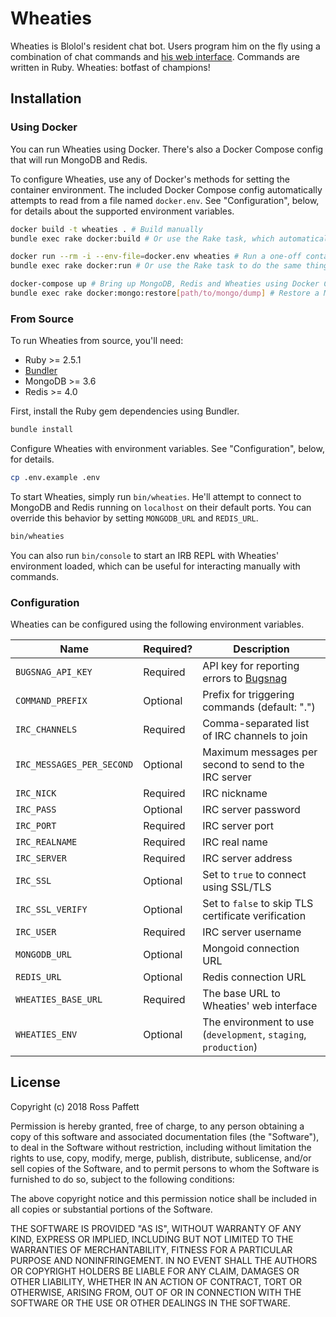 # Wheaties

Wheaties is Blolol's resident chat bot. Users program him on the fly using a combination of chat commands and [his web interface](https://github.com/blolol/wheaties.blolol.com). Commands are written in Ruby. Wheaties: botfast of champions!

## Installation

### Using Docker

You can run Wheaties using Docker. There's also a Docker Compose config that will run MongoDB and Redis.

To configure Wheaties, use any of Docker's methods for setting the container environment. The included Docker Compose config automatically attempts to read from a file named `docker.env`. See "Configuration", below, for details about the supported environment variables.

```sh
docker build -t wheaties . # Build manually
bundle exec rake docker:build # Or use the Rake task, which automatically tags the correct version

docker run --rm -i --env-file=docker.env wheaties # Run a one-off container
bundle exec rake docker:run # Or use the Rake task to do the same thing

docker-compose up # Bring up MongoDB, Redis and Wheaties using Docker Compose
bundle exec rake docker:mongo:restore[path/to/mongo/dump] # Restore a MongoDB dump to the Compose MongoDB container
```

### From Source

To run Wheaties from source, you'll need:

* Ruby >= 2.5.1
* [Bundler](https://bundler.io)
* MongoDB >= 3.6
* Redis >= 4.0

First, install the Ruby gem dependencies using Bundler.

```sh
bundle install
```

Configure Wheaties with environment variables. See "Configuration", below, for details.

```sh
cp .env.example .env
```

To start Wheaties, simply run `bin/wheaties`. He'll attempt to connect to MongoDB and Redis running on `localhost` on their default ports. You can override this behavior by setting `MONGODB_URL` and `REDIS_URL`.

```sh
bin/wheaties
```

You can also run `bin/console` to start an IRB REPL with Wheaties' environment loaded, which can be useful for interacting manually with commands.

### Configuration

Wheaties can be configured using the following environment variables.

| Name | Required? | Description |
|------|-----------|-------------|
| `BUGSNAG_API_KEY` | Required | API key for reporting errors to [Bugsnag](https://www.bugsnag.com) |
| `COMMAND_PREFIX` | Optional | Prefix for triggering commands (default: ".") |
| `IRC_CHANNELS` | Required | Comma-separated list of IRC channels to join |
| `IRC_MESSAGES_PER_SECOND` | Optional | Maximum messages per second to send to the IRC server |
| `IRC_NICK` | Required | IRC nickname |
| `IRC_PASS` | Optional | IRC server password |
| `IRC_PORT` | Required | IRC server port |
| `IRC_REALNAME` | Required | IRC real name |
| `IRC_SERVER` | Required | IRC server address |
| `IRC_SSL` | Optional | Set to `true` to connect using SSL/TLS |
| `IRC_SSL_VERIFY` | Optional | Set to `false` to skip TLS certificate verification |
| `IRC_USER` | Required | IRC server username |
| `MONGODB_URL` | Optional | Mongoid connection URL |
| `REDIS_URL` | Optional | Redis connection URL |
| `WHEATIES_BASE_URL` | Required | The base URL to Wheaties' web interface |
| `WHEATIES_ENV` | Optional | The environment to use (`development`, `staging`, `production`) |

## License

Copyright (c) 2018 Ross Paffett

Permission is hereby granted, free of charge, to any person obtaining a copy of this software and associated documentation files (the "Software"), to deal in the Software without restriction, including without limitation the rights to use, copy, modify, merge, publish, distribute, sublicense, and/or sell copies of the Software, and to permit persons to whom the Software is furnished to do so, subject to the following conditions:

The above copyright notice and this permission notice shall be included in all copies or substantial portions of the Software.

THE SOFTWARE IS PROVIDED "AS IS", WITHOUT WARRANTY OF ANY KIND, EXPRESS OR IMPLIED, INCLUDING BUT NOT LIMITED TO THE WARRANTIES OF MERCHANTABILITY, FITNESS FOR A PARTICULAR PURPOSE AND NONINFRINGEMENT. IN NO EVENT SHALL THE AUTHORS OR COPYRIGHT HOLDERS BE LIABLE FOR ANY CLAIM, DAMAGES OR OTHER LIABILITY, WHETHER IN AN ACTION OF CONTRACT, TORT OR OTHERWISE, ARISING FROM, OUT OF OR IN CONNECTION WITH THE SOFTWARE OR THE USE OR OTHER DEALINGS IN THE SOFTWARE.
